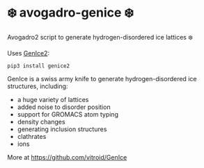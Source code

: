 # ❄️ avogadro-genice ❄️

Avogadro2 script to generate hydrogen-disordered ice lattices ❄️

Uses [GenIce2](https://github.com/vitroid/GenIce):

```
pip3 install genice2
```

GenIce is a swiss army knife to generate hydrogen-disordered ice structures,
including:
- a huge variety of lattices
- added noise to disorder position
- support for GROMACS atom typing
- density changes
- generating inclusion structures
- clathrates
- ions

More at https://github.com/vitroid/GenIce